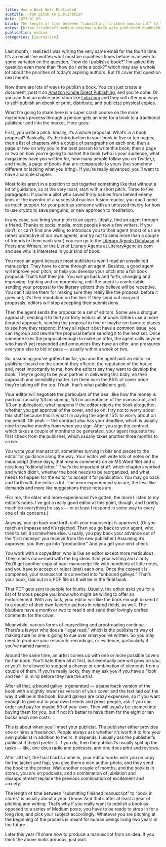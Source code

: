 ```yaml
---
title: How a Book Gets Published
subtitle: From pitch to publication
date: 2023-01-09
blurb: The length of time between “submitting finished manuscript” to “book in stores” is usually about a year. I know.
notes: [https://rushkoff.medium.com/how-a-book-gets-published-baab6e8839d3](https://rushkoff.medium.com/how-a-book-gets-published-baab6e8839d3 "https://rushkoff.medium.com/how-a-book-gets-published-baab6e8839d3")
publication: medium
categories: [journalism]
---
```


Last month, I realized I was writing the very same email for the fourth time. It’s an email I’ve written what must be countless times before in answer to some variation on the question, “how do I publish a book?” I’m asked this question even more than “how do I write a book?” which may say a whole lot about the priorities of today’s aspiring authors. But I’ll cover that question next month.

Now there are lots of ways to publish a book. You can just create a document, post it on [Amazon Kindle Direct Publishing](https://kdp.amazon.com/), and you’re done. Or you can find an online print shop like [Lulu.com](http://lulu.com/) and they will offer you ways to self-publish an ebook or print, distribute, and publicize physical copies.

What I’m going to share here is a super crash course on the more mysterious process through a person gets an idea for a book to a traditional publisher and into the market. Here goes:

First, you write a pitch. Ideally, it’s a whole proposal. What’s in a book proposal? Basically, it’s the introduction to your book in five or ten pages; then a list of chapters with a couple of paragraphs on each one; then a page or two on why you’re the best person to write this book; then a page or two on how you’re going to market the book (who is your audience, what magazines have you written for, how many people follow you on Twitter,); and finally, a page of books that are comparable to yours (but somehow different or lacking what you bring). If you’re really advanced, you’ll want to have a sample chapter.

Most folks aren’t in a position to put together something like that without a bit of guidance, so at the very least, start with a short pitch. Three to five paragraphs. If you’re a pilot who saved thirty babies from behind enemy lines or the inventor of a successful nuclear fusion reactor, you don’t need as much support for your pitch as someone with an untested theory for how to use crypto to save penguins, or new approach to meditation.

In any case, you bring your pitch to an agent. Ideally, find an agent through a friend. Thanks to social media, most people know a few writers. If you don’t, or can’t find one willing to introduce you to their agent (most of us are rather protective of our own agents, and try not to send more than a couple of friends to them each year) you can go to the [Literary Agents Database](https://www.pw.org/literary_agents) at Poets and Writers, or the List of Literary Agents at[ LiteraryAgencies.com](https://literaryagencies.com/) and see who is interested in your kind of book.

You need an agent because most publishers won’t read an unsolicited manuscript. They have to come through an agent. Besides, a good agent will improve your pitch, or help you develop your pitch into a full book proposal. That’s half their job. You will go back and forth, changing and improving, fighting and compromising, until the agent is comfortable sending your proposal to the literary editors they believe will be receptive. You can’t blame them for making sure they really like the proposal before it goes out; it’s their reputation on the line. If they send out marginal proposals, editors will stop accepting their submissions.

Then the agent sends the proposal to a set of editors. Some use a shotgun approach, sending it to thirty or forty editors all at once. Others use a more iterated approach, sending the proposal to five or maybe ten favorite places to see how they respond. If they all reject it but have a common issue, you can regroup and rewrite the proposal before sending it to the next set. Once someone likes the proposal enough to make an offer, the agent calls anyone who hasn’t yet responded and announces they have an offer, and pressures everyone else to bid or pass — usually within a week or two.

So, assuming you’ve gotten this far, you and the agent pick an editor or publisher based on the amount they offered, the reputation of the house and, most importantly to me, how the editors say they want to develop the book. They’re going to be your partner in delivering this baby, so their approach and sensibility matter. Let them earn the 85% of cover price they’re taking off the top. (Yeah, that’s what publishers get).

Your editor will negotiate the particulars of the deal, like how the money is paid out (usually 1/3 on signing, 1/3 on acceptance of the manuscript, and 1/3 on publication), what happens if the editor rejects the book altogether, whether you get approval of the cover, and so on. I try not to worry about this stuff because this is what I’m paying the agent 15% to worry about on my behalf. Oh yeah — the contract also has your deadline, which is usually nine to twelve months from when you sign. After you sign the contract, which takes a couple of months to be generated, your agent requests the first check from the publisher, which usually takes another three months to arrive.

You write your manuscript, sometimes turning in bits and pieces to the editor for guidance along the way. Your editor will write lots of notes on the manuscript (these days, that means comments on an MS Word file) and a nice long “editorial letter.” That’s the important stuff: which chapters worked and which didn’t, whether the book needs to be reorganized, and what needs to happen for the editor to accept it for publication. You may go back and forth with the editor a lot. The more experienced you are, the less like demands and more like suggestions these notes are.

(For me, the older and more experienced I’ve gotten, the more I listen to my editor’s notes. I’ve got a really good editor at this point, though, and I pretty much do everything he says — or at least I respond in some way to every one of his concerns.)

Anyway, you go back and forth until your manuscript is approved. (Or you reach an impasse and it’s rejected. Then you go back to your agent, who tries to sell it somewhere else. Usually, you pay back your advance out of the ‘first moneys’ you receive from the new publisher.) Assuming it’s approved, you then go into “production.” And you get your next check

You work with a copyeditor, who is like an editor except more meticulous. They’re less concerned with the big ideas than your writing and clarity. You’ll get another copy of your manuscript file with hundreds of little notes, and you have to accept or reject (stet) each one. Once the copyedit is completed, your manuscript is converted into “unbound galleys.” That’s your book, laid out in a PDF file as it will be in the final book.

That PDF gets sent to people for blurbs. Usually, the editor asks you for a list of famous people you know who might be willing to offer an endorsement. With any luck, your editor will like the book enough to send it to a couple of their own favorite authors in related fields, as well. The blubbers have a month or two to read it and send their lovingly crafted comments for the cover.

Meanwhile, various forms of copyediting and proofreading continue. There’s a lawyer who does a “legal read,” which is the publisher’s way of making sure no one is going to sue over what you’ve written. So you may need to produce your research, recordings, or evidence, particularly if you’ve named names.

Around the same time, an artist comes up with one or more possible covers for the book. You’ll hate them all at first, but eventually one will grow on you, or you’ll be allowed to suggest a change or combination of elements from a couple of them. If you’re really lucky, they may ask you if you have a “look and feel” in mind before they hire the artist.

After all that, a bound galley is generated — a paperback version of the book with a slightly lower res version of your cover and the text laid out the way it will be in the book. Bound galleys are crazy expensive, so if you want enough to give out to your own friends and press people, ask if you can order and pay for maybe 50 of your own. They will usually be shamed into buying them for you, but if not it’s better to have them for the eight or ten bucks each one costs.

This is about when you’ll meet your publicist. The publisher either provides one or hires a freelancer. People always ask whether it’s worth it to hire your own publicist in addition to theirs. It depends. I usually ask the publisher’s publicist if they’d prefer it. If you do, then the publicist’s usually split up the tasks — like, one does radio and podcasts, and one does print and reviews.

After all that, the final blurbs come in, your editor works with you on copy for the jacket and flap, you give them a nice author photo, and they send the book to the printer. Wait another couple of months, and the book is in stores, you are on podcasts, and a combination of jubilation and disappointment replace the previous combination of excitement and anxiety.

The length of time between “submitting finished manuscript” to “book in stores” is usually about a year. I know. And that’s after at least a year of pitching and writing. That’s why if you really want to publish a book as opposed to a series of Medium posts, you have to be ready to strap in for a long ride, and pick your subject accordingly. Whatever you are pitching at the beginning of the process is meant for human beings living two years in the future.

Later this year I’ll share how to produce a manuscript from an idea. If you think the above looks arduous, just wait.

